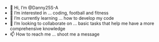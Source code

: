 - 👋 Hi, I’m @Danny25S-A
- 👀 I’m interested in ... coding, football and fitness
- 🌱 I’m currently learning ... how to develop my code 
- 💞️ I’m looking to collaborate on ... basic tasks that help me have a more comprehensive knowledge
- 📫 How to reach me ... shoot me a message

<!---
Danny25S-A/Danny25S-A is a ✨ special ✨ repository because its `README.md` (this file) appears on your GitHub profile.
You can click the Preview link to take a look at your changes.
--->
